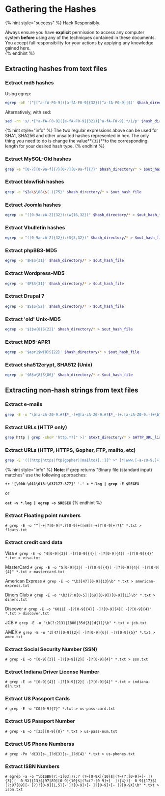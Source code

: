 # Gathering the Hashes

{% hint style="success" %}
Hack Responsibly.

Always ensure you have **explicit** permission to access any computer system **before** using any of the techniques contained in these documents.  You accept full responsibility for your actions by applying any knowledge gained here.  
{% endhint %}

## Extracting hashes from text files

### Extract md5 hashes

Using egrep:

```bash
egrep -oE '(^|[^a-fA-F0-9])[a-fA-F0-9]{32}([^a-fA-F0-9]|$)' $hash_directory/* | egrep -o '[a-fA-F0-9]{32}' > $out_hash_file
```

Alternatively, with sed:

```bash
sed -rn 's/.*[^a-fA-F0-9]([a-fA-F0-9]{32})[^a-fA-F0-9].*/1/p' $hash_directory/* > $out_hash_file
```

{% hint style="info" %}
The two regular expressions above can be used for SHA1, SHA256 and other unsalted hashes represented in hex. The only thing you need to do is change the value**`{32}`**to the corresponding length for your desired hash type.
{% endhint %}

### Extract MySQL-Old hashes

```bash
grep -e "[0-7][0-9a-f]{7}[0-7][0-9a-f]{7}" $hash_directory/* > $out_hash_file
```

### Extract blowfish hashes

```bash
grep -e "$2a\$\08\$(.){75}" $hash_directory/* > $out_hash_file
```

### Extract Joomla hashes

```bash
egrep -o "([0-9a-zA-Z]{32}):(w{16,32})" $hash_directory/* > $out_hash_file
```

### Extract Vbulletin hashes

```bash
egrep -o "([0-9a-zA-Z]{32}):(S{3,32})" $hash_directory/* > $out_hash_file
```

### Extract phpBB3-MD5

```bash
egrep -o '$H$S{31}' $hash_directory/* > $out_hash_file
```

### Extract Wordpress-MD5

```bash
egrep -o '$P$S{31}' $hash_directory/* > $out_hash_file
```

### Extract Drupal 7

```bash
egrep -o '$S$S{52}' $hash_directory/* > $out_hash_file
```

### Extract 'old' Unix-MD5

```bash
egrep -o '$1$w{8}S{22}' $hash_directory/* > $out_hash_file
```

### Extract MD5-APR1

```bash
egrep -o '$apr1$w{8}S{22}' $hash_directory/* > $out_hash_file
```

### Extract sha512crypt, SHA512 \(Unix\)

```bash
egrep -o '$6$w{8}S{86}' $hash_directory/* > $out_hash_file
```

## Extracting non-hash strings from text files

### Extract e-mails

```bash
grep -E -o "\b[a-zA-Z0-9.#?$*_-]+@[a-zA-Z0-9.#?$*_-]+.[a-zA-Z0-9.-]+\b" $text_directory/* > $email_list
```

### Extract URLs \(HTTP only\)

```bash
grep http | grep -shoP 'http.*?[" >]' $text_directory/* > $HTTP_URL_list
```

### Extract URLs \(HTTP, HTTPS, Gopher, FTP, mailto, etc\)

```bash
grep -E '(((http|https|ftp|gopher)|mailto)[.:][^ >" ]*|www.[-a-z0-9.]+)[^ .,; >">):]' $text_directory/* > $HTTP_URL_list
```

{% hint style="info" %}
**Note**: if grep returns "Binary file \(standard input\) matches" use the following approaches:

**`tr '[\000-\011\013-\037177-377]' '.' < *.log | grep -E $REGEX`** 

or

**`cat -v *.log | egrep -o $REGEX`**
{% endhint %}

### Extract Floating point numbers

`# grep -E -o "^[-+]?[0-9]*.?[0-9]+([eE][-+]?[0-9]+)?$" *.txt > floats.txt`

### Extract credit card data

Visa `# grep -E -o "4[0-9]{3}[ -]?[0-9]{4}[ -]?[0-9]{4}[ -]?[0-9]{4}" *.txt > visa.txt`

MasterCard `# grep -E -o "5[0-9]{3}[ -]?[0-9]{4}[ -]?[0-9]{4}[ -]?[0-9]{4}" *.txt > mastercard.txt`

American Express `# grep -E -o "\b3[47][0-9]{13}\b" *.txt > american-express.txt`

Diners Club `# grep -E -o "\b3(?:0[0-5]|[68][0-9])[0-9]{11}\b" *.txt > diners.txt`

Discover `# grep -E -o "6011[ -]?[0-9]{4}[ -]?[0-9]{4}[ -]?[0-9]{4}" *.txt > discover.txt`

JCB `# grep -E -o "\b(?:2131|1800|35d{3})d{11}\b" *.txt > jcb.txt`

AMEX `# grep -E -o "3[47][0-9]{2}[ -]?[0-9]{6}[ -]?[0-9]{5}" *.txt > amex.txt`

### Extract Social Security Number \(SSN\)

`# grep -E -o "[0-9]{3}[ -]?[0-9]{2}[ -]?[0-9]{4}" *.txt > ssn.txt`

### Extract Indiana Driver License Number

`# grep -E -o "[0-9]{4}[ -]?[0-9]{2}[ -]?[0-9]{4}" *.txt > indiana-dln.txt`

### Extract US Passport Cards

`# grep -E -o "C0[0-9]{7}" *.txt > us-pass-card.txt`

### Extract US Passport Number

`# grep -E -o "[23][0-9]{8}" *.txt > us-pass-num.txt`

### Extract US Phone Numberss

`# grep -Po 'd{3}[s-_]?d{3}[s-_]?d{4}' *.txt > us-phones.txt`

### Extract ISBN Numbers

`# egrep -a -o "\bISBN(?:-1[03])?:? (?=[0-9X]{10}$|(?=(?:[0-9]+[- ]){3})[- 0-9X]{13}$|97[89][0-9]{10}$|(?=(?:[0-9]+[- ]){4})[- 0-9]{17}$)(?:97[89][- ]?)?[0-9]{1,5}[- ]?[0-9]+[- ]?[0-9]+[- ]?[0-9X]\b" *.txt > isbn.txt`

